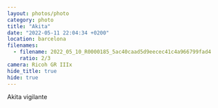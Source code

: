 ```yaml
---
layout: photos/photo
category: photo
title: "Akita"
date: "2022-05-11 22:04:34 +0200"
location: barcelona
filenames:
  - filename: 2022_05_10_R0000185_5ac40caad5d9eecec41c4a966799fad4
    ratio: 2/3
camera: Ricoh GR IIIx
hide_title: true
hide: true
---
```


Akita vigilante
